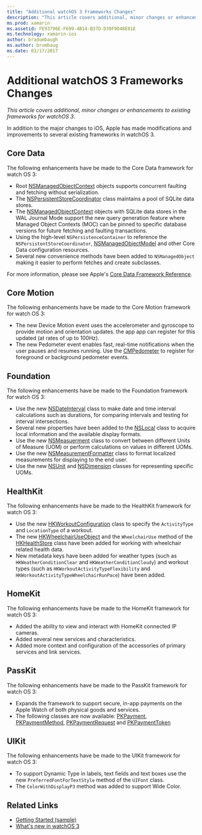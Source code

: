 ```yaml
---
title: "Additional watchOS 3 Frameworks Changes"
description: "This article covers additional, minor changes or enhancements to existing frameworks for watchOS 3."
ms.prod: xamarin
ms.assetid: FE93796E-F699-4B14-B37D-D39F9D48E81E
ms.technology: xamarin-ios
author: bradumbaugh
ms.author: brumbaug
ms.date: 03/17/2017
---
```


# Additional watchOS 3 Frameworks Changes

_This article covers additional, minor changes or enhancements to existing frameworks for watchOS 3._

In addition to the major changes to iOS, Apple has made modifications and improvements to several existing frameworks in watchOS 3.


## Core Data

The following enhancements have be made to the Core Data framework for watch OS 3:

- Root [NSManagedObjectContext](https://developer.apple.com/reference/coredata/nsmanagedobjectcontext) objects supports concurrent faulting and fetching without serialization.
- The [NSPersistentStoreCoordinator](https://developer.apple.com/reference/coredata/nspersistentstorecoordinator) class maintains a pool of SQLite data stores.
- The [NSManagedObjectContext](https://developer.apple.com/reference/coredata/nsmanagedobjectcontext) objects with SQLite data stores in the WAL Journal Mode support the new query generation feature where Managed Object Contexts (MOC) can be pinned to specific database versions for future fetching and faulting transactions.
- Using the high-level `NSPersistenceContainer` to reference the `NSPersistentStoreCoordinator`, [NSManagedObjectModel](https://developer.apple.com/reference/coredata/nsmanagedobjectmodel) and other Core Data configuration resources.
- Several new convenience methods have been added to `NSManagedObject` making it easier to perform fetches and create subclasses.

For more information, please see Apple's [Core Data Framework Reference](https://developer.apple.com/reference/coredata).


## Core Motion

The following enhancements have be made to the Core Motion framework for watch OS 3:

- The new Device Motion event uses the accelerometer and gyroscope to provide motion and orientation updates. the app app can register for this updated (at rates of up to 100Hz).
- The new Pedometer event enables fast, real-time notifications when the user pauses and resumes running. Use the [CMPedometer](https://developer.apple.com/reference/coremotion/cmpedometer) to register for foreground or background pedometer events.


## Foundation

The following enhancements have be made to the Foundation framework for watch OS 3:

- Use the new [NSDateInterval](https://developer.apple.com/reference/foundation/nsdateinterval) class to make date and time interval calculations such as durations, for comparing intervals and testing for interval intersections.
- Several new properties have been added to the [NSLocal](https://developer.apple.com/reference/foundation/nslocale) class to acquire local information and the available display formats.
- Use the new [NSMeasuerment](https://developer.apple.com/reference/foundation/nsmeasurement) class to convert between different Units of Measure (UOM) or perform calculations on values in different UOMs.
- Use the new [NSMeasurementFormatter](https://developer.apple.com/reference/foundation/nsmeasurementformatter) class to format localized measurements for displaying to the end user.
- Use the new [NSUnit](https://developer.apple.com/reference/foundation/nsunit) and [NSDimension](https://developer.apple.com/reference/foundation/nsdimension) classes for representing specific UOMs.


## HealthKit

The following enhancements have be made to the HealthKit framework for watch OS 3:

- Use the new [HKWorkoutConfiguration](https://developer.apple.com/reference/healthkit/hkworkoutconfiguration) class to specify the `ActivityType` and `LocationType` of a workout.
- The new [HKWheelchairUseObject](https://developer.apple.com/reference/healthkit/hkwheelchairuseobject) and the `WheelchairUse` method of the [HKHealthStore](https://developer.apple.com/reference/healthkit/hkhealthstore) class have been added for working with wheelchair related health data.
- New metadata keys have been added for weather types (such as `HKWeatherConditionClear` and `HKWeatherConditionCloudy`) and workout types (such as `HKWorkoutActivityTypeFlexibility` and `HKWorkoutActivityTypeWheelchairRunPace`) have been added.


## HomeKit

The following enhancements have be made to the HomeKit framework for watch OS 3:

- Added the ability to view and interact with HomeKit connected IP cameras.
- Added several new services and characteristics.
- Added more context and configuration of the accessories of primary services and link services.


## PassKit

The following enhancements have be made to the PassKit framework for watch OS 3:

- Expands the framework to support secure, in-app payments on the Apple Watch of both physical goods and services.
- The following classes are now available: [PKPayment](https://developer.apple.com/reference/passkit/pkpayment), [PKPaymentMethod](https://developer.apple.com/reference/passkit/pkpaymentmethod), [PKPaymentRequest](https://developer.apple.com/reference/passkit/pkpaymentrequest) and [PKPaymentToken](https://developer.apple.com/reference/passkit/pkpaymenttoken)


## UIKit

The following enhancements have be made to the UIKit framework for watch OS 3:

- To support Dynamic Type in labels, text fields and text boxes use the new `PreferredFontForTextStyle` method of the `UIFont` class.
- The `ColorWithDisplayP3` method was added to support Wide Color.


## Related Links

- [Getting Started (sample)](https://developer.xamarin.com/samples/monotouch/WatchKit/)
- [What's new in watchOS 3](https://developer.apple.com/library/prerelease/content/releasenotes/General/WhatsNewInwatchOS/Articles/watchOS3.html#//apple_ref/doc/uid/TP40017085-SW1)

